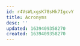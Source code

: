 ```yaml
---
id: r4VsWLxgsK78sHk7IgcvY
title: Acronyms
desc: ''
updated: 1639409358270
created: 1639409358270
---
```


